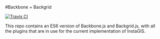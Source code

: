 #Backbone + Backgrid 

[![Travis CI](https://travis-ci.org/InstaGIS/backbone-backgrid-js.svg?branch=master)](https://travis-ci.org/InstaGIS/backbone-backgrid-js)

This repo contains an ES6 version of Backbone.js and Backgrid.js, with all the plugins that
are in use for the current implementation of InstaGIS.
